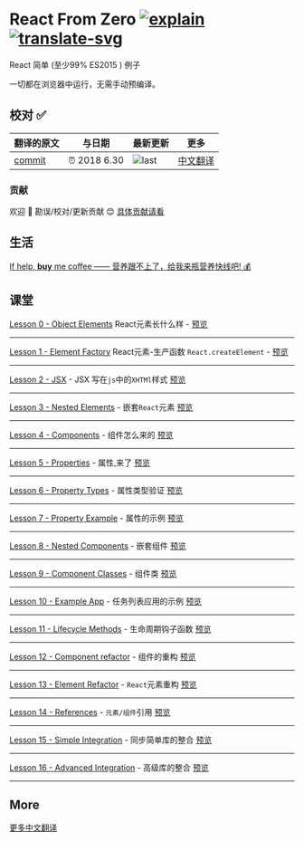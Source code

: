 # React From Zero [![explain]][source] [![translate-svg]][translate-list]

[explain]: http://llever.com/explain.svg
[source]: https://github.com/chinanf-boy/Source-Explain
[translate-svg]: http://llever.com/translate.svg
[translate-list]: https://github.com/chinanf-boy/chinese-translate-list

React 简单 (至少99% ES2015 ) 例子

一切都在浏览器中运行，无需手动预编译。

## 校对 ✅

<!-- doc-templite START generated -->
<!-- time = '2018 6.30' -->
<!-- repo = 'kay-is/react-from-zero' -->
<!-- commit = 'b31878c2c1ba423fede7542c473092bba5943dfa' -->
翻译的原文 | 与日期 | 最新更新 | 更多
---|---|---|---
[commit] | ⏰ 2018 6.30 | ![last] | [中文翻译][translate-list]

[last]: https://img.shields.io/github/last-commit/kay-is/react-from-zero.svg
[commit]: https://github.com/kay-is/react-from-zero/tree/b31878c2c1ba423fede7542c473092bba5943dfa

<!-- doc-templite END generated -->

### 贡献

欢迎 👏 勘误/校对/更新贡献 😊 [具体贡献请看](https://github.com/chinanf-boy/chinese-translate-list#贡献)


## 生活

[If help, **buy** me coffee —— 营养跟不上了，给我来瓶营养快线吧! 💰](https://github.com/chinanf-boy/live-need-money)

## 课堂

[Lesson 0 - Object Elements](https://github.com/chinanf-boy/react-from-zero/blob/master/docs/00-object-elements.html) React元素长什么样 -
[预览](https://chinanf-boy.github.io/react-from-zero/00-object-elements.html)

---

[Lesson 1 - Element Factory](https://github.com/chinanf-boy/react-from-zero/blob/master/docs/01-element-factory.html) React元素-生产函数 `React.createElement` -
[预览](https://chinanf-boy.github.io/react-from-zero/01-element-factory.html)

---

[Lesson 2 - JSX](https://github.com/chinanf-boy/react-from-zero/blob/master/docs/02-jsx.html) - JSX 写在`js`中的`XHTMl`样式
[预览](https://chinanf-boy.github.io/react-from-zero/02-jsx.html)

---

[Lesson 3 - Nested Elements](https://github.com/chinanf-boy/react-from-zero/blob/master/docs/03-nested-elements.html) - 嵌套`React`元素
[预览](https://chinanf-boy.github.io/react-from-zero/03-nested-elements.html)

---

[Lesson 4 - Components](https://github.com/chinanf-boy/react-from-zero/blob/master/docs/04-components.html) - 组件怎么来的
[预览](https://chinanf-boy.github.io/react-from-zero/04-components.html)

---

[Lesson 5 - Properties](https://github.com/chinanf-boy/react-from-zero/blob/master/docs/05-properties.html) - 属性,来了
[预览](https://chinanf-boy.github.io/react-from-zero/05-properties.html)

---

[Lesson 6 - Property Types](https://github.com/chinanf-boy/react-from-zero/blob/master/docs/06-property-types.html) - 属性类型验证
[预览](https://chinanf-boy.github.io/react-from-zero/06-property-types.html)

---

[Lesson 7 - Property Example](https://github.com/chinanf-boy/react-from-zero/blob/master/docs/07-property-example.html) - 属性的示例
[预览](https://chinanf-boy.github.io/react-from-zero/07-property-example.html)

---

[Lesson 8 - Nested Components](https://github.com/chinanf-boy/react-from-zero/blob/master/docs/08-nested-components.html) - 嵌套组件
[预览](https://chinanf-boy.github.io/react-from-zero/08-nested-components.html)

---

[Lesson 9 - Component Classes](https://github.com/chinanf-boy/react-from-zero/blob/master/docs/09-component-classes.html) - 组件类
[预览](https://chinanf-boy.github.io/react-from-zero/09-component-classes.html)

---

[Lesson 10 - Example App](https://github.com/chinanf-boy/react-from-zero/blob/master/docs/10-example-app.html) - 任务列表应用的示例
[预览](https://chinanf-boy.github.io/react-from-zero/10-example-app.html)

---

[Lesson 11 - Lifecycle Methods](https://github.com/chinanf-boy/react-from-zero/blob/master/docs/11-lifecycle-methods.html) - 生命周期钩子函数
[预览](https://chinanf-boy.github.io/react-from-zero/11-lifecycle-methods.html)

---

[Lesson 12 - Component refactor](https://github.com/chinanf-boy/react-from-zero/blob/master/docs/12-component-refactor.html) - 组件的重构
[预览](https://chinanf-boy.github.io/react-from-zero/12-component-refactor.html)

---

[Lesson 13 - Element Refactor](https://github.com/chinanf-boy/react-from-zero/blob/master/docs/13-element-refactor.html) - `React`元素重构
[预览](https://chinanf-boy.github.io/react-from-zero/13-element-refactor.html)

---

[Lesson 14 - References](https://github.com/chinanf-boy/react-from-zero/blob/master/docs/14-references.html) - `元素/组件`引用
[预览](https://chinanf-boy.github.io/react-from-zero/14-references.html)

---

[Lesson 15 - Simple Integration](https://github.com/chinanf-boy/react-from-zero/blob/master/docs/15-simple-integration.html) - 同步简单库的整合
[预览](https://chinanf-boy.github.io/react-from-zero/15-simple-integration.html)

---

[Lesson 16 - Advanced Integration](https://github.com/chinanf-boy/react-from-zero/blob/master/docs/16-advanced-integration.html) - 高级库的整合
[预览](https://chinanf-boy.github.io/react-from-zero/16-advanced-integration.html)

---


## More

[更多中文翻译](https://github.com/chinanf-boy/chinese-translate-list)